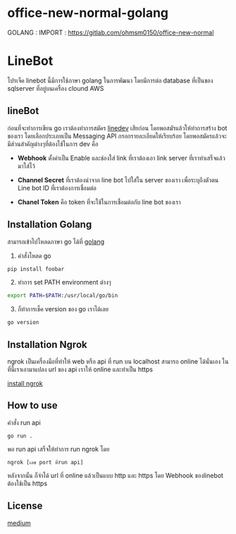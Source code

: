 # office-new-normal-golang

GOLANG :
IMPORT : https://gitlab.com/ohmsm0150/office-new-normal

# LineBot

โปรเจ็ค linebot นี้มีการใช้ภาษา golang ในการพัฒนา โดยมีการต่อ database ที่เป็นของ sqlserver ที่อยู่บนเครื่อง clound AWS 

## lineBot
ก่อนที่จะทำการเขียน go เราต้องทำการสมัคร [linedev](https://developers.line.biz/en/) เสียก่อน โดยพอสมัรแล้วให้ทำการสร้าง bot ของเรา โดยเลือกประเภทเป็น Messaging API กรอกรายละเอียดให้เรียบร้อย โดยพอสมัครแล้วจะมีส่วนสำคัญต่างๆที่ต้องใช้ในการ dev คือ

* **Webhook** ตั้งค่าเป็น Enable และช่องใส่ link ที่เราต้องเอา link server ที่เราทำเสร็จแล้วมาใส่ไว้

* **Channel Secret** ที่เราต้องนำจาก line bot ไปใส่ใน server ของเรา เพื่อระบุถึงตัวตน Line bot ID ที่เราต้องการเชื่อมต่อ

* **Chanel Token** คือ token ที่จะใช้ในการเชื่อมต่อกับ line bot ของเรา

## Installation Golang

สามารถเข้าไปโหลดภาษา go ได้ที่ [golang](https://golang.org/doc/install)

1. คำสั่งโหลด go 

```bash
pip install foobar
```
2. ทำการ set PATH environment ต่างๆ 

```bash
export PATH=$PATH:/usr/local/go/bin
```
3. ก็ทำการเช็ค version ของ go เราได้เลย
```bash
go version
```
## Installation Ngrok
ngrok เป็นเครื่องมือที่ทำให้ web หรือ api ที่ run บน localhost สามารถ online ได้นั่นเอง ในที่นี้เราเอามาแปลง url ของ api เราให้ online  และทำเป็น https

[install ngrok](https://ngrok.com/download)

## How to use
คำสั่ง run api 
```
go run .
```
พอ run api เสร็จให้ทำการ run ngrok โดย
```
ngrok [เลข port ที่run api]
```
หลังจากนั้น ก็จำได้ url ที่ online แล้วเป็นแบบ http และ https โดย Webhook ของlinebot ต้องใช้เป็น https 

## License
[medium](https://medium.com/@khemcharoenreadyma/%E0%B8%A1%E0%B8%B2%E0%B8%97%E0%B8%B3-line-bot-%E0%B9%84%E0%B8%A7%E0%B9%89%E0%B9%80%E0%B8%8A%E0%B9%87%E0%B8%84-web-service-%E0%B9%80%E0%B8%A5%E0%B9%88%E0%B8%99%E0%B8%81%E0%B8%B1%E0%B8%99%E0%B9%80%E0%B8%96%E0%B8%AD%E0%B8%B0-by-golang-90f99b9fa56f)
